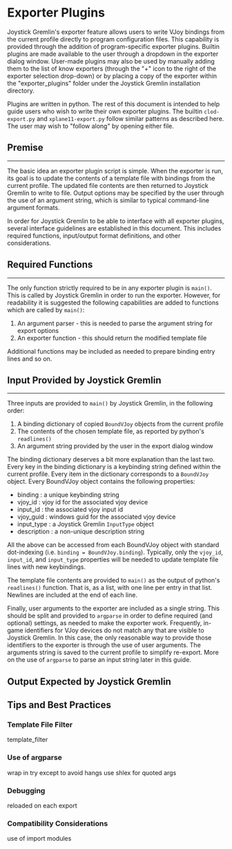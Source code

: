 # Exporter Plugins

Joystick Gremlin's exporter feature allows users to write VJoy bindings from the current profile directly to program configuration files. This capability is provided through the addition of program-specific exporter plugins. Builtin plugins are made available to the user through a dropdown in the exporter dialog window. User-made plugins may also be used by manually adding them to the list of know exporters (through the "+" icon to the right of the exporter selection drop-down) or by placing a copy of the exporter within the "exporter_plugins" folder under the Joystick Gremlin installation directory.

Plugins are written in python. The rest of this document is intended to help guide users who wish to write their own exporter plugins. The builtin `clod-export.py` and `xplane11-export.py` follow similar patterns as described here. The user may wish to "follow along" by opening either file.

## Premise

---

The basic idea an exporter plugin script is simple. When the exporter is run, its goal is to update the contents of a template file with bindings from the current profile. The updated file contents are then returned to Joystick Gremlin to write to file. Output options may be specified by the user through the use of an argument string, which is similar to typical command-line argument formats.

In order for Joystick Gremlin to be able to interface with all exporter plugins, several interface guidelines are established in this document. This includes required functions, input/output format definitions, and other considerations.

## Required Functions

---

The only function strictly required to be in any exporter plugin is `main()`. This is called by Joystick Gremlin in order to run the exporter. However, for readability it is suggested the following capabilities are added to functions which are called by `main()`:

1. An argument parser - this is needed to parse the argument string for export options
2. An exporter function - this should return the modified template file

Additional functions may be included as needed to prepare binding entry lines and so on.

## Input Provided by Joystick Gremlin

---

Three inputs are provided to `main()` by Joystick Gremlin, in the following order:

1. A binding dictionary of copied `BoundVJoy` objects from the current profile
2. The contents of the chosen template file, as reported by python's `readlines()`
3. An argument string provided by the user in the export dialog window

The binding dictionary deserves a bit more explanation than the last two. Every key in the binding dictionary is a keybinding string defined within the current profile. Every item in the dictionary corresponds to a `BoundVJoy` object. Every BoundVJoy object contains the following properties:

- binding       : a unique keybinding string
- vjoy_id       : vjoy id for the associated vjoy device
- input_id      : the associated vjoy input id
- vjoy_guid     : windows guid for the associated vjoy device
- input_type    : a Joystick Gremlin `InputType` object
- description   : a non-unique description string

All the above can be accessed from each BoundVJoy object with standard dot-indexing (i.e. `binding = BoundVJoy.binding`). Typically, only the `vjoy_id`, `input_id`, and `input_type` properties will be needed to update template file lines with new keybindings.

The template file contents are provided to `main()` as the output of python's `readlines()` function. That is, as a list, with one line per entry in that list. Newlines are included at the end of each line.

Finally, user arguments to the exporter are included as a single string. This should be split and provided to `argparse` in order to define required (and optional) settings, as needed to make the exporter work. Frequently, in-game identifiers for VJoy devices do not match any that are visible to Joystick Gremlin. In this case, the only reasonable way to provide those identifiers to the exporter is through the use of user arguments. The arguments string is saved to the current profile to simplify re-export. More on the use of `argparse` to parse an input string later in this guide.

## Output Expected by Joystick Gremlin



## Tips and Best Practices

### Template File Filter

template_filter

### Use of argparse

wrap in try except to avoid hangs
use shlex for quoted args

### Debugging

reloaded on each export

### Compatibility Considerations

use of import modules